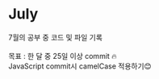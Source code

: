 # July

7월의 공부 중 코드 및 파일 기록<br><br>
목표 : 한 달 중 25일 이상 commit 🔥<br>
JavaScript commit시 camelCase 적용하기😊
